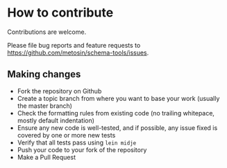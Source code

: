 # How to contribute

Contributions are welcome.

Please file bug reports and feature requests to https://github.com/metosin/schema-tools/issues.

## Making changes

* Fork the repository on Github
* Create a topic branch from where you want to base your work (usually the master branch)
* Check the formatting rules from existing code (no trailing whitepace, mostly default indentation)
* Ensure any new code is well-tested, and if possible, any issue fixed is covered by one or more new tests
* Verify that all tests pass using ```lein midje```
* Push your code to your fork of the repository
* Make a Pull Request
